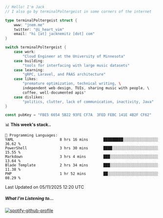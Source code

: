 ```go
// Hello! I'm Jack
// I also go by terminalPoltergeist in some corners of the internet

type terminalPoltergeist struct {
    www: "jnem.me"
    twitter: "@i_heart_vim"
    email: "hi [at] jacknemitz [dot] com"
}

switch terminalPoltergeist {
    case work:
        "Cloud Engineer at the University of Minnesota"
    case building:
        "tools for interfacing with large music datasets"
    case learning:
        "gRPC, Laravel, and PAAS architecture"
    case likes:
        "premature optimization, technical writing, \
        independent web-design, TUIs, sharing music with people, \
        coffee, well-documented apis"
    case dislikes:
        "politics, clutter, lack of communication, inactivity, Java"
}

const pubKey = "FBE5 6654 5B22 93FE CF7A  3FED FEBC 141E 4B2F CF62"
```

<!--START_SECTION:waka-->
📊 **This week's stack..** 

```text
💬 Programming Languages: 
YAML                     8 hrs 16 mins       █████████░░░░░░░░░░░░░░░░   36.62 % 
PowerShell               3 hrs 30 mins       ████░░░░░░░░░░░░░░░░░░░░░   15.55 % 
Markdown                 3 hrs 4 mins        ███░░░░░░░░░░░░░░░░░░░░░░   13.64 % 
Blade Template           2 hrs 34 mins       ███░░░░░░░░░░░░░░░░░░░░░░   11.38 % 
PHP                      1 hr 52 mins        ██░░░░░░░░░░░░░░░░░░░░░░░   08.29 % 
```


 Last Updated on 05/11/2025 12:20 UTC
<!--END_SECTION:waka-->

##### What I'm Listening to...

[![spotify-github-profile](https://jnem.me/listening-item?maxAge=2592000)](https://jnem.me/listening)
